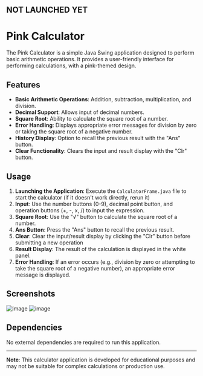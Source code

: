 ## NOT LAUNCHED YET
# Pink Calculator

The Pink Calculator is a simple Java Swing application designed to perform basic arithmetic operations. It provides a user-friendly interface for performing calculations, with a pink-themed design.

## Features

- **Basic Arithmetic Operations**: Addition, subtraction, multiplication, and division.
- **Decimal Support**: Allows input of decimal numbers.
- **Square Root**: Ability to calculate the square root of a number.
- **Error Handling**: Displays appropriate error messages for division by zero or taking the square root of a negative number.
- **History Display**: Option to recall the previous result with the "Ans" button.
- **Clear Functionality**: Clears the input and result display with the "Clr" button.

## Usage

1. **Launching the Application**: Execute the `CalculatorFrame.java` file to start the calculator (if it doesn't work directly, rerun it)
2. **Input**: Use the number buttons (0-9), decimal point button, and operation buttons (+, -, x, /) to input the expression.
3. **Square Root**: Use the "√" button to calculate the square root of a number.
4. **Ans Button**: Press the "Ans" button to recall the previous result.
5. **Clear**: Clear the input/result display by clicking the "Clr" button before submitting a new operation
6. **Result Display**: The result of the calculation is displayed in the white panel.
7. **Error Handling**: If an error occurs (e.g., division by zero or attempting to take the square root of a negative number), an appropriate error message is displayed.

## Screenshots

![image](https://github.com/Mansko09/Calculator_project/assets/127218021/0b476beb-17ef-40a8-8a89-0eac0f941641)
![image](https://github.com/Mansko09/Calculator_project/assets/127218021/089d4888-15cb-4c11-8008-5bd29da25adb)



## Dependencies

No external dependencies are required to run this application.



---

**Note**: This calculator application is developed for educational purposes and may not be suitable for complex calculations or production use.
